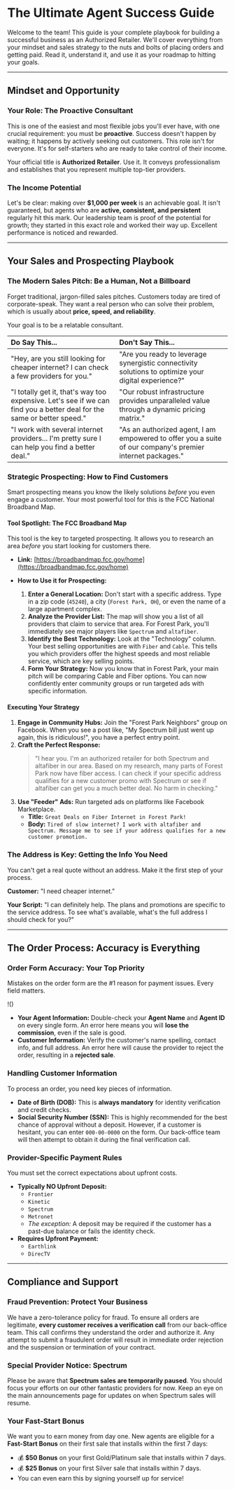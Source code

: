 # The Ultimate Agent Success Guide

Welcome to the team! This guide is your complete playbook for building a successful business as an Authorized Retailer. We'll cover everything from your mindset and sales strategy to the nuts and bolts of placing orders and getting paid. Read it, understand it, and use it as your roadmap to hitting your goals.

***

## Mindset and Opportunity

### Your Role: The Proactive Consultant
This is one of the easiest and most flexible jobs you'll ever have, with one crucial requirement: you must be **proactive**. Success doesn't happen by waiting; it happens by actively seeking out customers. This role isn't for everyone. It's for self-starters who are ready to take control of their income.

Your official title is **Authorized Retailer**. Use it. It conveys professionalism and establishes that you represent multiple top-tier providers.

### The Income Potential
Let's be clear: making over **$1,000 per week** is an achievable goal. It isn't guaranteed, but agents who are **active, consistent, and persistent** regularly hit this mark. Our leadership team is proof of the potential for growth; they started in this exact role and worked their way up. Excellent performance is noticed and rewarded.

***

## Your Sales and Prospecting Playbook

### The Modern Sales Pitch: Be a Human, Not a Billboard
Forget traditional, jargon-filled sales pitches. Customers today are tired of corporate-speak. They want a real person who can solve their problem, which is usually about **price, speed, and reliability**.

Your goal is to be a relatable consultant.

| Do Say This...                                                                                                       | Don't Say This...                                                                                                  |
| :------------------------------------------------------------------------------------------------------------------- | :----------------------------------------------------------------------------------------------------------------- |
| "Hey, are you still looking for cheaper internet? I can check a few providers for you."                              | "Are you ready to leverage synergistic connectivity solutions to optimize your digital experience?"                  |
| "I totally get it, that's way too expensive. Let's see if we can find you a better deal for the same or better speed." | "Our robust infrastructure provides unparalleled value through a dynamic pricing matrix."                           |
| "I work with several internet providers... I'm pretty sure I can help you find a better deal."                         | "As an authorized agent, I am empowered to offer you a suite of our company's premier internet packages."        |

### Strategic Prospecting: How to Find Customers
Smart prospecting means you know the likely solutions *before* you even engage a customer. Your most powerful tool for this is the FCC National Broadband Map.

#### Tool Spotlight: The FCC Broadband Map
This tool is the key to targeted prospecting. It allows you to research an area *before* you start looking for customers there.

* **Link:** [https://broadbandmap.fcc.gov/home](https://broadbandmap.fcc.gov/home)

* **How to Use it for Prospecting:**
    1.  **Enter a General Location:** Don't start with a specific address. Type in a zip code (`45240`), a city (`Forest Park, OH`), or even the name of a large apartment complex.
    2.  **Analyze the Provider List:** The map will show you a list of all providers that claim to service that area. For Forest Park, you'll immediately see major players like `Spectrum` and `altafiber`.
    3.  **Identify the Best Technology:** Look at the "Technology" column. Your best selling opportunities are with `Fiber` and `Cable`. This tells you which providers offer the highest speeds and most reliable service, which are key selling points.
    4.  **Form Your Strategy:** Now you know that in Forest Park, your main pitch will be comparing Cable and Fiber options. You can now confidently enter community groups or run targeted ads with specific information.

#### Executing Your Strategy
1.  **Engage in Community Hubs:** Join the "Forest Park Neighbors" group on Facebook. When you see a post like, "My Spectrum bill just went up again, this is ridiculous!", you have a perfect entry point.
2.  **Craft the Perfect Response:**
    > "I hear you. I'm an authorized retailer for both Spectrum and altafiber in our area. Based on my research, many parts of Forest Park now have fiber access. I can check if your specific address qualifies for a new customer promo with Spectrum or see if altafiber can get you a much better deal. No harm in checking."
3.  **Use "Feeder" Ads:** Run targeted ads on platforms like Facebook Marketplace.
    * **Title:** `Great Deals on Fiber Internet in Forest Park!`
    * **Body:** `Tired of slow internet? I work with altafiber and Spectrum. Message me to see if your address qualifies for a new customer promotion.`

### The Address is Key: Getting the Info You Need
You can't get a real quote without an address. Make it the first step of your process.

**Customer:** "I need cheaper internet."

**Your Script:** "I can definitely help. The plans and promotions are specific to the service address. To see what's available, what's the full address I should check for you?"

***

## The Order Process: Accuracy is Everything

### Order Form Accuracy: Your Top Priority
Mistakes on the order form are the #1 reason for payment issues. Every field matters.

!()

* **Your Agent Information:** Double-check your **Agent Name** and **Agent ID** on every single form. An error here means you will **lose the commission**, even if the sale is good.
* **Customer Information:** Verify the customer's name spelling, contact info, and full address. An error here will cause the provider to reject the order, resulting in a **rejected sale**.

### Handling Customer Information
To process an order, you need key pieces of information.

* **Date of Birth (DOB):** This is **always mandatory** for identity verification and credit checks.
* **Social Security Number (SSN):** This is highly recommended for the best chance of approval without a deposit. However, if a customer is hesitant, you can enter `000-00-0000` on the form. Our back-office team will then attempt to obtain it during the final verification call.

### Provider-Specific Payment Rules
You must set the correct expectations about upfront costs.

* **Typically NO Upfront Deposit:**
    * `Frontier`
    * `Kinetic`
    * `Spectrum`
    * `Metronet`
    * *The exception:* A deposit may be required if the customer has a past-due balance or fails the identity check.
* **Requires Upfront Payment:**
    * `Earthlink`
    * `DirecTV`

***

## Compliance and Support

### Fraud Prevention: Protect Your Business
We have a zero-tolerance policy for fraud. To ensure all orders are legitimate, **every customer receives a verification call** from our back-office team. This call confirms they understand the order and authorize it. Any attempt to submit a fraudulent order will result in immediate order rejection and the suspension or termination of your contract.

### Special Provider Notice: Spectrum
Please be aware that **Spectrum sales are temporarily paused**. You should focus your efforts on our other fantastic providers for now. Keep an eye on the main announcements page for updates on when Spectrum sales will resume.

### Your Fast-Start Bonus
We want you to earn money from day one. New agents are eligible for a **Fast-Start Bonus** on their first sale that installs within the first 7 days:
* 💰 **$50 Bonus** on your first Gold/Platinum sale that installs within 7 days.
* 💰 **$25 Bonus** on your first Silver sale that installs within 7 days.
* You can even earn this by signing yourself up for service!
